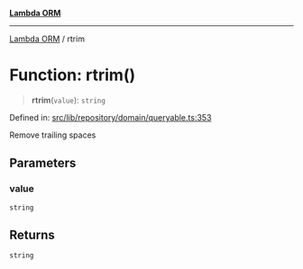 [**Lambda ORM**](../README.md)

***

[Lambda ORM](../README.md) / rtrim

# Function: rtrim()

> **rtrim**(`value`): `string`

Defined in: [src/lib/repository/domain/queryable.ts:353](https://github.com/lambda-orm/lambdaorm-base/blob/5f10bdc7d0f008296efbcbe89bc2bf1ed03aaaef/src/lib/repository/domain/queryable.ts#L353)

Remove trailing spaces

## Parameters

### value

`string`

## Returns

`string`
